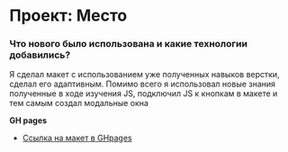 # Проект: Место

### Что нового было использована и какие технологии добавились?

Я сделал макет с использованием уже полученных навыков верстки, сделал его адаптивным. Помимо всего я использовал новые знания полученные в ходе изучения JS, подключил JS к кнопкам в макете и тем самым создал модальные окна

**GH pages**

* [Ссылка на макет в GHpages](https://4mysticwarrior4.github.io/mesto/index.html)